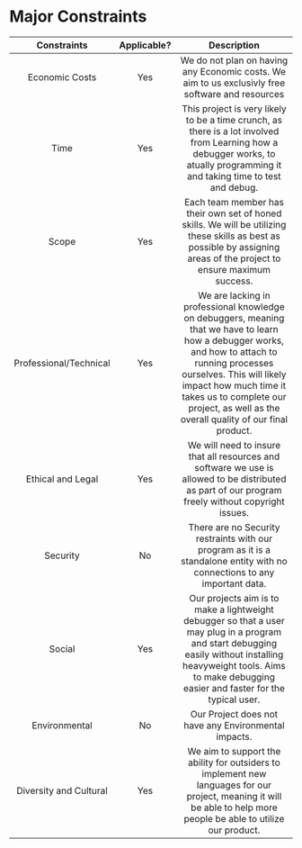 # Major Constraints
| Constraints     | Applicable?  | Description |
| :-------------:| :-----------: | :---------------:|
|Economic Costs|Yes|We do not plan on having any Economic costs. We aim to us exclusivly free software and resources|
|Time|Yes|This project is very likely to be a time crunch, as there is a lot involved from Learning how a debugger works, to atually programming it and taking time to test and debug.|
|Scope|Yes|Each team member has their own set of honed skills. We will be utilizing these skills as best as possible by assigning areas of the project to ensure maximum success.|
|Professional/Technical|Yes|We are lacking in professional knowledge on debuggers, meaning that we have to learn how a debugger works, and how to attach to running processes ourselves. This will likely impact how much time it takes us to complete our project, as well as the overall quality of our final product.|
|Ethical and Legal|Yes|We will need to insure that all resources and software we use is allowed to be distributed as part of our program freely without copyright issues.|
|Security|No|There are no Security restraints with our program as it is a standalone entity with no connections to any important data.|
|Social|Yes|Our projects aim is to make a lightweight debugger so that a user may plug in a program and start debugging easily without installing heavyweight tools. Aims to make debugging easier and faster for the typical user.|
|Environmental|No|Our Project does not have any Environmental impacts.|
|Diversity and Cultural|Yes| We aim to support the ability for outsiders to implement new languages for our project, meaning it will be able to help more people be able to utilize our product.
